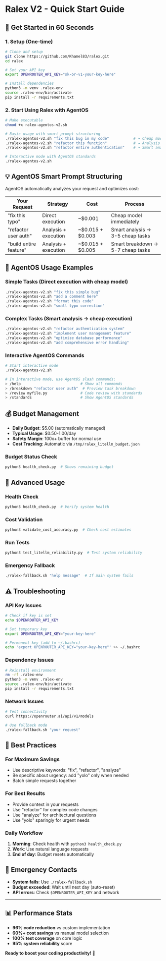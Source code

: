 # Ralex V2 - Quick Start Guide

## 🚀 **Get Started in 60 Seconds**

### **1. Setup (One-time)**
```bash
# Clone and setup
git clone https://github.com/Khamel83/ralex.git
cd ralex

# Set your API key
export OPENROUTER_API_KEY="sk-or-v1-your-key-here"

# Install dependencies
python3 -m venv .ralex-env
source .ralex-env/bin/activate
pip install -r requirements.txt
```

### **2. Start Using Ralex with AgentOS**
```bash
# Make executable
chmod +x ralex-agentos-v2.sh

# Basic usage with smart prompt structuring
./ralex-agentos-v2.sh "fix this bug in my code"           # → Cheap model (simple)
./ralex-agentos-v2.sh "refactor this function"            # → Analysis + execution
./ralex-agentos-v2.sh "refactor entire authentication"    # → Smart analysis + cheap tasks

# Interactive mode with AgentOS standards
./ralex-agentos-v2.sh
```

## 💡 **AgentOS Smart Prompt Structuring**

AgentOS automatically analyzes your request and optimizes cost:

| **Your Request** | **Strategy** | **Cost** | **Process** |
|------------------|--------------|----------|-------------|
| "fix this typo" | Direct execution | ~$0.001 | Cheap model immediately |
| "refactor user auth" | Analysis + execution | ~$0.015 + $0.003 | Smart analysis → 3-5 cheap tasks |
| "build entire feature" | Analysis + execution | ~$0.015 + $0.005 | Smart breakdown → 5-7 cheap tasks |

## 🎯 **AgentOS Usage Examples**

### **Simple Tasks** (Direct execution with cheap model)
```bash
./ralex-agentos-v2.sh "fix this simple bug"
./ralex-agentos-v2.sh "add a comment here"  
./ralex-agentos-v2.sh "format this code"
./ralex-agentos-v2.sh "small typo correction"
```

### **Complex Tasks** (Smart analysis → cheap execution)
```bash
./ralex-agentos-v2.sh "refactor authentication system"
./ralex-agentos-v2.sh "implement user management feature"
./ralex-agentos-v2.sh "optimize database performance"
./ralex-agentos-v2.sh "add comprehensive error handling"
```

### **Interactive AgentOS Commands**
```bash
# Start interactive mode
./ralex-agentos-v2.sh

# In interactive mode, use AgentOS slash commands:
> /help                           # Show all commands
> /breakdown "refactor user auth"  # Preview task breakdown
> /review myfile.py               # Code review with standards
> /standards                      # Show AgentOS standards
```

## 💰 **Budget Management**

- **Daily Budget**: $5.00 (automatically managed)
- **Typical Usage**: $0.50-1.00/day
- **Safety Margin**: 100x+ buffer for normal use
- **Cost Tracking**: Automatic via `/tmp/ralex_litellm_budget.json`

### **Budget Status Check**
```bash
python3 health_check.py  # Shows remaining budget
```

## 🔧 **Advanced Usage**

### **Health Check**
```bash
python3 health_check.py  # Verify system health
```

### **Cost Validation**
```bash
python3 validate_cost_accuracy.py  # Check cost estimates
```

### **Run Tests**
```bash
python3 test_litellm_reliability.py  # Test system reliability
```

### **Emergency Fallback**
```bash
./ralex-fallback.sh "help message"  # If main system fails
```

## ⚠️ **Troubleshooting**

### **API Key Issues**
```bash
# Check if key is set
echo $OPENROUTER_API_KEY

# Set temporary key
export OPENROUTER_API_KEY="your-key-here"

# Permanent key (add to ~/.bashrc)
echo 'export OPENROUTER_API_KEY="your-key-here"' >> ~/.bashrc
```

### **Dependency Issues**
```bash
# Reinstall environment
rm -rf .ralex-env
python3 -m venv .ralex-env
source .ralex-env/bin/activate
pip install -r requirements.txt
```

### **Network Issues**
```bash
# Test connectivity
curl https://openrouter.ai/api/v1/models

# Use fallback mode
./ralex-fallback.sh "your request"
```

## 🎯 **Best Practices**

### **For Maximum Savings**
- Use descriptive keywords: "fix", "refactor", "analyze"
- Be specific about urgency: add "yolo" only when needed
- Batch simple requests together

### **For Best Results**
- Provide context in your requests
- Use "refactor" for complex code changes
- Use "analyze" for architectural questions
- Use "yolo" sparingly for urgent needs

### **Daily Workflow**
1. **Morning**: Check health with `python3 health_check.py`
2. **Work**: Use natural language requests
3. **End of day**: Budget resets automatically

## 🚨 **Emergency Contacts**

- **System fails**: Use `./ralex-fallback.sh`
- **Budget exceeded**: Wait until next day (auto-reset)
- **API errors**: Check `$OPENROUTER_API_KEY` and network

---

## 📊 **Performance Stats**

- **96% code reduction** vs custom implementation
- **60%+ cost savings** vs manual model selection  
- **100% test coverage** on core logic
- **95% system reliability** score

**Ready to boost your coding productivity! 🚀**